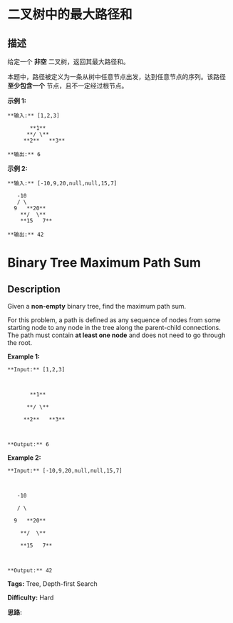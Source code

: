 # 二叉树中的最大路径和

## 描述

给定一个 **非空** 二叉树，返回其最大路径和。

本题中，路径被定义为一条从树中任意节点出发，达到任意节点的序列。该路径 **至少包含一个** 节点，且不一定经过根节点。

**示例 1:**

    
    
    **输入:** [1,2,3]
    
           **1**
          **/ \**
         **2**   **3**
    
    **输出:** 6
    

**示例  2:**

    
    
    **输入:** [-10,9,20,null,null,15,7]
    
       -10
       / \
      9   **20**
        **/  \**
        **15   7**
    
    **输出:** 42



# Binary Tree Maximum Path Sum

## Description



Given a **non-empty** binary tree, find the maximum path sum.

For this problem, a path is defined as any sequence of nodes from some starting node to any node in the tree along the parent-child connections. The path must contain **at least one node** and does not need to go through the root.

**Example 1:**

    
    
    **Input:** [1,2,3]
    
           **1**
          **/ \**
         **2**   **3**
    
    **Output:** 6
    

**Example 2:**

    
    
    **Input:** [-10,9,20,null,null,15,7]
    
       -10
       / \
      9   **20**
        **/  \**
        **15   7**
    
    **Output:** 42
    


**Tags:** Tree, Depth-first Search

**Difficulty:** Hard

**思路:**
